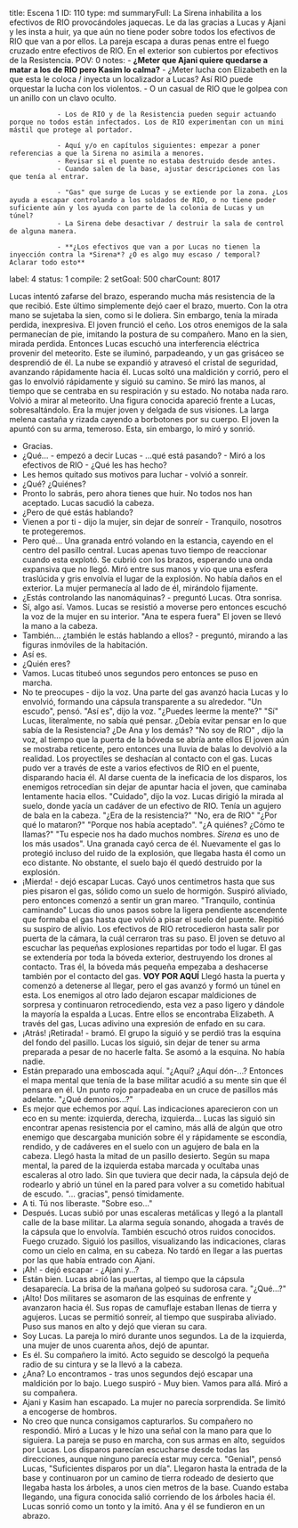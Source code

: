 title:          Escena 1
ID:             110
type:           md
summaryFull:    La Sirena inhabilita a los efectivos de RIO provocándoles jaquecas. Le da las gracias a Lucas y Ajani y les insta a huir, ya que aún no tiene poder sobre todos los efectivos de RIO que van a por ellos. La pareja escapa a duras penas entre el fuego cruzado entre efectivos de RIO. En el exterior son cubiertos por efectivos de la Resistencia.
POV:            0
notes:          - **¿Meter que Ajani quiere quedarse a matar a los de RIO pero Kasim lo calma?**
                - ¿Meter lucha con Elizabeth en la que esta le coloca / inyecta un localizador a Lucas? Así RIO puede orquestar la lucha con los violentos.
                - O un casual de RIO que le golpea con un anillo con un clavo oculto.
                
                - Los de RIO y de la Resistencia pueden seguir actuando porque no todos están infectados. Los de RIO experimentan con un mini mástil que protege al portador.
                
                - Aquí y/o en capítulos siguientes: empezar a poner referencias a que la Sirena no asimila a menores.
                - Revisar si el puente no estaba destruido desde antes.
                - Cuando salen de la base, ajustar descripciones con las que tenía al entrar.
                
                - "Gas" que surge de Lucas y se extiende por la zona. ¿Los ayuda a escapar controlando a los soldados de RIO, o no tiene poder suficiente aún y los ayuda con parte de la colonia de Lucas y un túnel?
                - La Sirena debe desactivar / destruir la sala de control de alguna manera.
                
                - **¿Los efectivos que van a por Lucas no tienen la inyección contra la *Sirena*? ¿O es algo muy escaso / temporal? Aclarar todo esto**
label:          4
status:         1
compile:        2
setGoal:        500
charCount:      8017


Lucas intentó zafarse del brazo, esperando mucha más resistencia de la que recibió. Este último simplemente dejó caer el brazo, muerto.
Con la otra mano se sujetaba la sien, como si le doliera. Sin embargo, tenía la mirada perdida, inexpresiva.
El joven frunció el ceño. Los otros enemigos de la sala permanecían de pie, imitando la postura de su compañero. Mano en la sien, mirada perdida.
Entonces Lucas escuchó una interferencia eléctrica provenir del meteorito. Este se iluminó, parpadeando, y un gas grisáceo se desprendió de él. La nube se expandió y atravesó el cristal de seguridad, avanzando rápidamente hacia él.
Lucas soltó una maldición y corrió, pero el gas lo envolvió rápidamente y siguió su camino.
Se miró las manos, al tiempo que se centraba en su respiración y su estado. No notaba nada raro.
Volvió a mirar al meteorito.
Una figura conocida apareció frente a Lucas, sobresaltándolo.
Era la mujer joven y delgada de sus visiones. La larga melena castaña y rizada cayendo a borbotones por su cuerpo.
El joven la apuntó con su arma, temeroso. Esta, sin embargo, lo miró y sonrió.
- Gracias.
- ¿Qué... - empezó a decir Lucas - ...qué está pasando? - Miró a los efectivos de RIO - ¿Qué les has hecho?
- Les hemos quitado sus motivos para luchar - volvió a sonreír.
- ¿Qué? ¿Quiénes?
- Pronto lo sabrás, pero ahora tienes que huir. No todos nos han aceptado.
Lucas sacudió la cabeza.
- ¿Pero de qué estás hablando?
- Vienen a por ti - dijo la mujer, sin dejar de sonreír - Tranquilo, nosotros te protegeremos.
- Pero qué...
Una granada entró volando en la estancia, cayendo en el centro del pasillo central. Lucas apenas tuvo tiempo de reaccionar cuando esta explotó. Se cubrió con los brazos, esperando una onda expansiva que no llegó.
Miró entre sus manos y vio que una esfera traslúcida y gris envolvía el lugar de la explosión. No había daños en el exterior.
La mujer permanecía al lado de él, mirándolo fijamente.
- ¿Estás controlando las nanomáquinas? - preguntó Lucas.
Otra sonrisa.
- Sí, algo así. Vamos.
Lucas se resistió a moverse pero entonces escuchó la voz de la mujer en su interior.
"Ana te espera fuera"
El joven se llevó la mano a la cabeza.
- También... ¿también le estás hablando a ellos? - preguntó, mirando a las figuras inmóviles de la habitación.
- Así es.
- ¿Quién eres?
- Vamos.
Lucas titubeó unos segundos pero entonces se puso en marcha.
- No te preocupes - dijo la voz.
Una parte del gas avanzó hacia Lucas y lo envolvió, formando una cápsula transparente a su alrededor.
"Un escudo", pensó.
"Así es", dijo la voz.
"¿Puedes leerme la mente?"
"Sí"
Lucas, literalmente, no sabía qué pensar. ¿Debía evitar pensar en lo que sabía de la Resistencia? ¿De Ana y los demás?
"No soy de RIO" , dijo la voz, al tiempo que la puerta de la bóveda se abría ante ellos
El joven aún se mostraba reticente, pero entonces una lluvia de balas lo devolvió a la realidad.
Los proyectiles se deshacían al contacto con el gas. Lucas pudo ver a través de este a varios efectivos de RIO en el puente, disparando hacia él. Al darse cuenta de la ineficacia de los disparos, los enemigos retrocedían sin dejar de apuntar hacia el joven, que caminaba lentamente hacia ellos.
"Cuidado", dijo la voz.
Lucas dirigió la mirada al suelo, donde yacía un cadáver de un efectivo de RIO. Tenía un agujero de bala en la cabeza.
"¿Era de la resistencia?"
"No, era de RIO"
"¿Por qué lo mataron?"
"Porque nos había aceptado".
"¿A quiénes? ¿Cómo te llamas?"
"Tu especie nos ha dado muchos nombres. *Sirena* es uno de los más usados".
Una granada cayó cerca de él. Nuevamente el gas lo protegió incluso del ruido de la explosión, que llegaba hasta él como un eco distante.
No obstante, el suelo bajo él quedó destruido por la explosión.
- ¡Mierda! - dejó escapar Lucas.
Cayó unos centímetros hasta que sus pies pisaron el gas, sólido como un suelo de hormigón.
Suspiró aliviado, pero entonces comenzó a sentir un gran mareo.
"Tranquilo, continúa caminando"
Lucas dio unos pasos sobre la ligera pendiente ascendente que formaba el gas hasta que volvió a pisar el suelo del puente. Repitió su suspiro de alivio.
Los efectivos de RIO retrocedieron hasta salir por puerta de la cámara, la cuál cerraron tras su paso.
El joven se detuvo al escuchar las pequeñas explosiones repartidas por todo el lugar. El gas se extendería por toda la bóveda exterior, destruyendo los drones al contacto. Tras él, la bóveda más pequeña empezaba a deshacerse también por el contacto del gas.
**VOY POR AQUÍ**
Llegó hasta la puerta y comenzó a detenerse al llegar, pero el gas avanzó y formó un túnel en esta. Los enemigos al otro lado dejaron escapar maldiciones de sorpresa y continuaron retrocediendo, esta vez a paso ligero y dándole la mayoría la espalda a Lucas.
Entre ellos se encontraba Elizabeth.
A través del gas, Lucas adivino una expresión de enfado en su cara.
- ¡Atrás! ¡Retirada! - bramó.
El grupo la siguió y se perdió tras la esquina del fondo del pasillo. Lucas los siguió, sin dejar de tener su arma preparada a pesar de no hacerle falta. Se asomó a la esquina.
No había nadie.
- Están preparado una emboscada aquí.
"¿Aquí? ¿Aquí dón-...?
Entonces el mapa mental que tenía de la base militar acudió a su mente sin que él pensara en él. Un punto rojo parpadeaba en un cruce de pasillos más adelante.
"¿Qué demonios...?"
- Es mejor que echemos por aquí.
Las indicaciones aparecieron con un eco en su mente: izquierda, derecha, izquierda...
Lucas las siguió sin encontrar apenas resistencia por el camino, más allá de algún que otro enemigo que descargaba munición sobre él y rápidamente se escondía, rendido, y de cadáveres en el suelo con un agujero de bala en la cabeza.
Llegó hasta la mitad de un pasillo desierto. Según su mapa mental, la pared de la izquierda estaba marcada y ocultaba unas escaleras al otro lado.
Sin que tuviera que decir nada, la cápsula dejó de rodearlo y abrió un túnel en la pared para volver a su cometido habitual de escudo.
"... gracias", pensó tímidamente.
- A ti. Tú nos liberaste.
"Sobre eso..."
- Después.
Lucas subió por unas escaleras metálicas y llegó a la plantall calle de la base militar. La alarma seguía sonando, ahogada a través de la cápsula que lo envolvía. También escuchó otros ruidos conocidos.
Fuego cruzado.
Siguió los pasillos, visualizando las indicaciones, claras como un cielo en calma, en su cabeza.
No tardó en llegar a las puertas por las que había entrado con Ajani.
- ¡Ah! - dejó escapar - ¿Ajani y...?
- Están bien.
Lucas abrió las puertas, al tiempo que la cápsula desaparecía. La brisa de la mañana golpeó su sudorosa cara.
"¿Qué...?"
- ¡Alto!
Dos militares se asomaron de las esquinas de enfrente y avanzaron hacia él. Sus ropas de camuflaje estaban llenas de tierra y agujeros.
Lucas se permitió sonreír, al tiempo que suspiraba aliviado.
Puso sus manos en alto y dejó que vieran su cara.
- Soy Lucas.
La pareja lo miró durante unos segundos. La de la izquierda, una mujer de unos cuarenta años, dejó de apuntar.
- Es él.
Su compañero la imitó. Acto seguido se descolgó la pequeña radio de su cintura y se la llevó a la cabeza.
- ¿Ana? Lo encontramos - tras unos segundos dejó escapar una maldición por lo bajo. Luego suspiró - Muy bien. Vamos para allá.
Miró a su compañera.
- Ajani y Kasim han escapado.
La mujer no parecía sorprendida. Se limitó a encogerse de hombros.
- No creo que nunca consigamos capturarlos.
Su compañero no respondió. Miró a Lucas y le hizo una señal con la mano para que lo siguiera. La pareja se puso en marcha, con sus armas en alto, seguidos por Lucas.
Los disparos parecían escucharse desde todas las direcciones, aunque ninguno parecía estar muy cerca.
"Genial", pensó Lucas, "Suficientes disparos por un día".
Llegaron hasta la entrada de la base y continuaron por un camino de tierra rodeado de desierto que llegaba hasta los árboles, a unos cien metros de la base.
Cuando estaba llegando, una figura conocida salió corriendo de los árboles hacia él. Lucas sonrió como un tonto y la imitó.
Ana y él se fundieron en un abrazo.